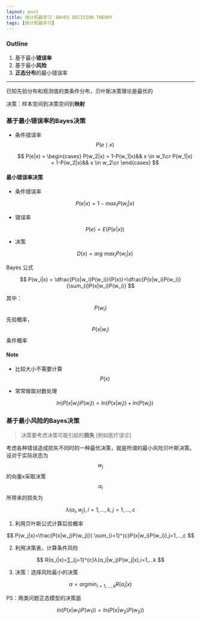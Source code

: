 ```yaml
---
layout: post
title: 统计机器学习：BAYES DECISION THEORY
tags: [统计机器学习]
---
```




### Outline

1. 基于最小**错误率**
2. 基于最小**风险**
3. **正态分布**的最小错误率

----



已知先验分布和观测值的类条件分布，贝叶斯决策理论是最优的

决策：样本空间到决策空间到**映射**



### 基于最小错误率的Bayes决策

- 条件错误率$${P(e\mid x)}$$


  $$
  P(e|x) =
  \begin{cases}
  P(w_2|x) = 1-P(w_1|x)&& x \in w_1\cr
  P(w_1|x) = 1-P(w_2|x)&& x \in w_2\cr
  \end{cases}
  $$








#### 最小错误率决策

- 条件错误率


  $$
  P(e|x) = 1-max_{i}P(w_i|x)
  $$

- 错误率

  $$
  P(e) = E(P(e|x))
  $$

- 决策


  $$
  D(x) = arg \ max_{i}P(w_i|x)
  $$







Bayes 公式

$$
P(w_i|x) = \dfrac{P(x|w_i)P(w_i)}{P(x)}=\dfrac{P(x|w_i)P(w_i)}{\sum_{i}P(x|w_i)P(w_i)}
$$

其中：$$P(w_i)$$先验概率，$$P(x|w_i)$$条件概率



#### Note

- 比较大小不需要计算$$P(x)$$

- 常常做取对数处理


  $$
  ln(P(x|w_i)P(w_i)) = ln(P(x|w_i))+ln(P(w_i))
  $$









### 基于最小风险的Bayes决策

>  决策要考虑决策可能引起的**损失** [例如医疗误诊]

考虑各种错误造成损失不同时的一种最优决策，就是所谓的最小风险贝叶斯决策。设对于实际状态为$$w_j$$的向量x采取决策$$α_i$$所带来的损失为

$$
λ(α_i,w_j),i=1,...,k,j=1,...,c
$$

1. 利用贝叶斯公式计算后验概率

$$
P(w_j|x)=\frac{P(x|w_j)P(w_j)}{ \sum_{i=1}^{c}P(x|w_i)P(w_i)},j=1,...,c
$$

2. 利用决策表，计算条件风险

$$
R(α_i|x)=∑_{j=1}^{c}λ(α_i|w_j)P(w_j|x),i=1,...k
$$

3. 决策：选择风险最小的决策

$$
α=argmin_{i=1,...,k}R(α_i|x)
$$

PS：两类问题正态模型的决策面

$$
ln(P(x|w_1)P(w_1)) = ln(P(x|w_2)P(w_2))
$$


